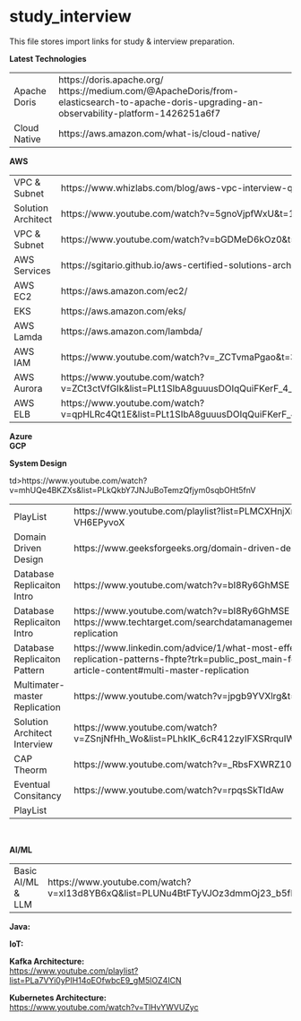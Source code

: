 # study_interview
This file stores import links for study & interview preparation.<br>
  
   
   <b>Latest Technologies</b>
   <table>
  <tr><td> Apache Doris</td><td>https://doris.apache.org/ <br>  https://medium.com/@ApacheDoris/from-elasticsearch-to-apache-doris-upgrading-an-observability-platform-1426251a6f7</td></tr>   
	   <tr><td> Cloud Native</td><td>https://aws.amazon.com/what-is/cloud-native/</td></tr>   
   </table>
   
   <b>AWS</b>
<table>
	<tr><td>VPC & Subnet</td><td>https://www.whizlabs.com/blog/aws-vpc-interview-questions/</td></tr>
        <tr><td>Solution Architect</td><td>https://www.youtube.com/watch?v=5gnoVjpfWxU&t=1664s</td></tr>
	<tr><td>VPC & Subnet</td><td>https://www.youtube.com/watch?v=bGDMeD6kOz0&t=9s</td></tr>
      <tr><td>AWS Services</td><td>https://sgitario.github.io/aws-certified-solutions-architect-summary</td></tr>
       <tr><td>AWS EC2</td><td>https://aws.amazon.com/ec2/</td></tr>
        <tr><td>EKS</td><td>https://aws.amazon.com/eks/</td></tr>
	<tr><td>AWS Lamda</td><td>https://aws.amazon.com/lambda/</td></tr>
        <tr><td>AWS IAM</td><td>https://www.youtube.com/watch?v=_ZCTvmaPgao&t=39s</td></tr>
	<tr><td>AWS Aurora</td><td>https://www.youtube.com/watch?v=ZCt3ctVfGIk&list=PLt1SIbA8guuusDOIqQuiFKerF_4_nQ_Xs&index=4</td></tr>
	<tr><td>AWS ELB</td><td>https://www.youtube.com/watch?v=qpHLRc4Qt1E&list=PLt1SIbA8guuusDOIqQuiFKerF_4_nQ_Xs&index=6</td></tr>


</table>
     
 
   <b>Azure</b><br>
   <b>GCP</b><br>
       
  <b>System Design</b> <br>
  <table>
	<tr><td>PlayList</td><td> https://www.youtube.com/playlist?list=PLMCXHnjXnTnvo6alSjVkgxV-VH6EPyvoX</td></tr>
        <tr><td> Domain Driven Design</td><td>https://www.geeksforgeeks.org/domain-driven-design-ddd/</td></tr>
	<tr><td> Database Replicaiton Intro</td><td> https://www.youtube.com/watch?v=bI8Ry6GhMSE </td></tr>
	<tr><td> Database Replicaiton Intro</td><td> https://www.youtube.com/watch?v=bI8Ry6GhMSE <br> https://www.techtarget.com/searchdatamanagement/definition/database-replication </td></tr>
	  <tr><td> Database Replicaiton Pattern</td><td> https://www.linkedin.com/advice/1/what-most-effective-database-replication-patterns-fhpte?trk=public_post_main-feed-card_feed-article-content#multi-master-replication </td></tr>
        <tr><td> Multimater-master Replication</td><td> https://www.youtube.com/watch?v=jpgb9YVXlrg&t=61s </td></tr>
	 <tr><td> Solution Architect Interview</td><td> 
	 https://www.youtube.com/watch?v=ZSnjNfHh_Wo&list=PLhkIK_6cR412zyIFXSRrquIWuFWRoReDH&index=2</td></tr>
       <tr><td> CAP Theorm</td><td> 
	 https://www.youtube.com/watch?v=_RbsFXWRZ10</td></tr>
       <tr><td>Eventual Consitancy</td><td>https://www.youtube.com/watch?v=rpqsSkTIdAw</td></tr>
       <tr><td>PlayList</td>td>https://www.youtube.com/watch?v=mhUQe4BKZXs&list=PLkQkbY7JNJuBoTemzQfjym0sqbOHt5fnV</td></tr>
	  
  </table>

<br>
       
  <b>AI/ML</b> <br>
  <table>
	<tr><td>Basic AI/ML & LLM</td><td> https://www.youtube.com/watch?v=xI13d8YB6xQ&list=PLUNu4BtFTyVJOz3dmmOj23_b5fE_nuquw&index=1</td></tr>
       
	  
  </table>

	 

<b>Java:</b>

<b>IoT:</b>

<b>Kafka Architecture: </b> <br>
https://www.youtube.com/playlist?list=PLa7VYi0yPIH14oEOfwbcE9_gM5lOZ4ICN

<b>Kubernetes Architecture: </b></br>
https://www.youtube.com/watch?v=TlHvYWVUZyc

